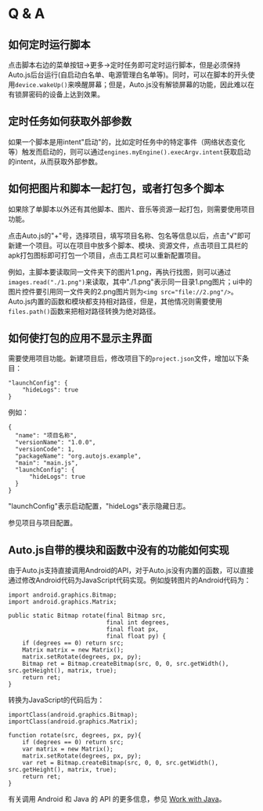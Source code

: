 # Q & A

## 如何定时运行脚本

点击脚本右边的菜单按钮->更多->定时任务即可定时运行脚本，但是必须保持Auto.js后台运行(自启动白名单、电源管理白名单等)。同时，可以在脚本的开头使用`device.wakeUp()`来唤醒屏幕；但是，Auto.js没有解锁屏幕的功能，因此难以在有锁屏密码的设备上达到效果。

## 定时任务如何获取外部参数

如果一个脚本是用intent"启动"的，比如定时任务中的特定事件（网络状态变化等）触发而启动的，则可以通过`engines.myEngine().execArgv.intent`获取启动的intent，从而获取外部参数。

## 如何把图片和脚本一起打包，或者打包多个脚本

如果除了单脚本以外还有其他脚本、图片、音乐等资源一起打包，则需要使用项目功能。

点击Auto.js的"+"号，选择项目，填写项目名称、包名等信息以后，点击"√"即可新建一个项目。可以在项目中放多个脚本、模块、资源文件，点击项目工具栏的apk打包图标即可打包一个项目，点击工具栏可以重新配置项目。

例如，主脚本要读取同一文件夹下的图片1.png，再执行找图，则可以通过`images.read("./1.png")`来读取，其中"./1.png"表示同一目录1.png图片；ui中的图片控件要引用同一文件夹的2.png图片则为`<img src="file://2.png"/>`。Auto.js内置的函数和模块都支持相对路径，但是，其他情况则需要使用`files.path()`函数来把相对路径转换为绝对路径。

## 如何使打包的应用不显示主界面

需要使用项目功能。新建项目后，修改项目下的`project.json`文件，增加以下条目：
```
"launchConfig": {
    "hideLogs": true
}
```

例如：

```
{
  "name": "项目名称",
  "versionName": "1.0.0",
  "versionCode": 1,
  "packageName": "org.autojs.example",
  "main": "main.js",
  "launchConfig": {
      "hideLogs": true
  }
}
```
"launchConfig"表示启动配置，"hideLogs"表示隐藏日志。

参见项目与项目配置。

## Auto.js自带的模块和函数中没有的功能如何实现

由于Auto.js支持直接调用Android的API，对于Auto.js没有内置的函数，可以直接通过修改Android代码为JavaScript代码实现。例如旋转图片的Android代码为：
```
import android.graphics.Bitmap;
import android.graphics.Matrix;

public static Bitmap rotate(final Bitmap src,
                            final int degrees,
                            final float px,
                            final float py) {
    if (degrees == 0) return src;
    Matrix matrix = new Matrix();
    matrix.setRotate(degrees, px, py);
    Bitmap ret = Bitmap.createBitmap(src, 0, 0, src.getWidth(), src.getHeight(), matrix, true);
    return ret;
}
```
转换为JavaScript的代码后为：
```
importClass(android.graphics.Bitmap);
importClass(android.graphics.Matrix);

function rotate(src, degrees, px, py){
    if (degrees == 0) return src;
    var matrix = new Matrix();
    matrix.setRotate(degrees, px, py);
    var ret = Bitmap.createBitmap(src, 0, 0, src.getWidth(), src.getHeight(), matrix, true);
    return ret;
}
```
有关调用 Android 和 Java 的 API 的更多信息，参见 [Work with Java](/workWithJava)。
